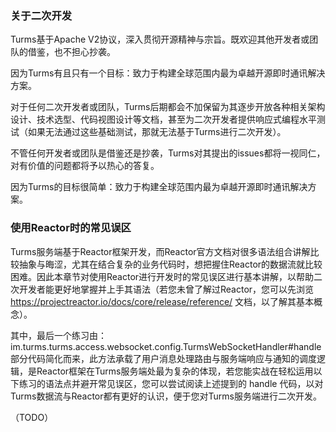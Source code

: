 ### 关于二次开发

Turms基于Apache V2协议，深入贯彻开源精神与宗旨。既欢迎其他开发者或团队的借鉴，也不担心抄袭。

因为Turms有且只有一个目标：致力于构建全球范围内最为卓越开源即时通讯解决方案。

对于任何二次开发者或团队，Turms后期都会不加保留为其逐步开放各种相关架构设计、技术选型、代码视图设计等文档，甚至为二次开发者提供响应式编程水平测试（如果无法通过这些基础测试，那就无法基于Turms进行二次开发）。

不管任何开发者或团队是借鉴还是抄袭，Turms对其提出的issues都将一视同仁，对有价值的问题都将予以热心的答复。

因为Turms的目标很简单：致力于构建全球范围内最为卓越开源即时通讯解决方案。

### 使用Reactor时的常见误区

Turms服务端基于Reactor框架开发，而Reactor官方文档对很多语法组合讲解比较抽象与晦涩，尤其在结合复杂的业务代码时，想把握住Reactor的数据流就比较困难。因此本章节对使用Reactor进行开发时的常见误区进行基本讲解，以帮助二次开发者能更好地掌握并上手其语法（若您未曾了解过Reactor，您可以先浏览 https://projectreactor.io/docs/core/release/reference/ 文档，以了解其基本概念）。

其中，最后一个练习由：im.turms.turms.access.websocket.config.TurmsWebSocketHandler#handle 部分代码简化而来，此方法承载了用户消息处理路由与服务端响应与通知的调度逻辑，是Reactor框架在Turms服务端处最为复杂的体现，若您能实战在轻松运用以下练习的语法点并避开常见误区，您可以尝试阅读上述提到的 handle 代码，以对Turms数据流与Reactor都有更好的认识，便于您对Turms服务端进行二次开发。

（TODO）